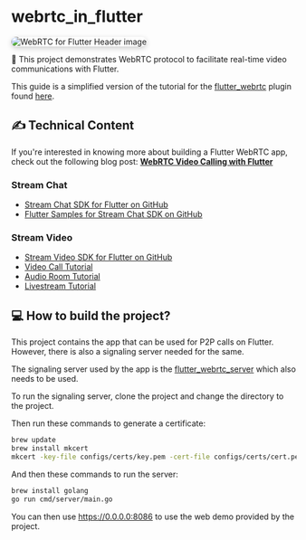 # webrtc_in_flutter

<img src="assets/repo-header.png" alt="WebRTC for Flutter Header image" style="box-shadow: 0 3px 10px rgb(0 0 0 / 0.2); border-radius: 1rem" />

📱 This project demonstrates WebRTC protocol to facilitate real-time video communications with Flutter.

This guide is a simplified version of the tutorial for the [flutter_webrtc](https://github.com/flutter-webrtc/flutter-webrtc) plugin found [here](https://github.com/flutter-webrtc/flutter-webrtc-demo).

## ✍️ Technical Content

If you're interested in knowing more about building a Flutter WebRTC app, check out the following blog post: **[WebRTC Video Calling with Flutter](https://getstream.io/resources/projects/webrtc/platforms/flutter/)**

### Stream Chat

- [Stream Chat SDK for Flutter on GitHub](https://github.com/getStream/stream-chat-flutter)
- [Flutter Samples for Stream Chat SDK on GitHub](https://github.com/getStream/flutter-samples)

### Stream Video

- [Stream Video SDK for Flutter on GitHub](https://github.com/getstream/stream-video-flutter?utm_source=github&utm_medium=referral&utm_content=&utm_campaign=devenossproject)
- [Video Call Tutorial](https://getstream.io/video/sdk/flutter/tutorial/video-calling/?utm_source=github&utm_medium=referral&utm_content=&utm_campaign=devenossproject)
- [Audio Room Tutorial](https://getstream.io/video/sdk/flutter/tutorial/audio-room/?utm_source=github&utm_medium=referral&utm_content=&utm_campaign=devenossproject)
- [Livestream Tutorial](https://getstream.io/video/sdk/flutter/tutorial/livestreaming/?utm_source=github&utm_medium=referral&utm_content=&utm_campaign=devenossproject)

## 💻 How to build the project?

This project contains the app that can be used for P2P calls on Flutter. However, there is also a signaling server needed for the same.

The signaling server used by the app is the [flutter_webrtc_server](https://github.com/flutter-webrtc/flutter-webrtc-server) which also needs to be used.

To run the signaling server, clone the project and change the directory to the project. 

Then run these commands to generate a certificate:

```bash
brew update
brew install mkcert
mkcert -key-file configs/certs/key.pem -cert-file configs/certs/cert.pem  localhost 127.0.0.1 ::1 0.0.0.0
```

And then these commands to run the server: 

```bash
brew install golang
go run cmd/server/main.go
```

You can then use https://0.0.0.0:8086 to use the web demo provided by the project.
